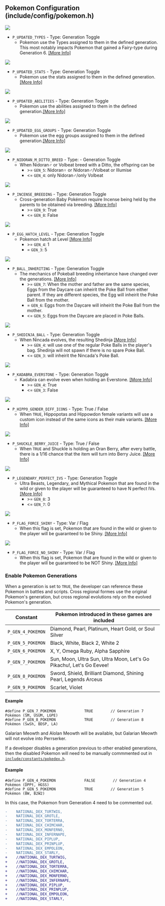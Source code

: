 ## Pokemon Configuration (include/config/pokemon.h)

![](https://archives.bulbagarden.net/media/upload/f/f9/Fire_Blast_III.png)
- `P_UPDATED_TYPES` - Type: Generation Toggle  
    - Pokemon use the Types assigned to them in the defined generation. This most notably impacts Pokemon that gained a Fairy-type during Generation 6. [\[More Info\]](https://bulbapedia.bulbagarden.net/wiki/) 

![](https://archives.bulbagarden.net/media/upload/f/f9/Fire_Blast_III.png)
- `P_UPDATED_STATS` - Type: Generation Toggle  
    - Pokemon use the stats assigned to them in the defined generation.[\[More Info\]](https://bulbapedia.bulbagarden.net/wiki/) 

![](https://archives.bulbagarden.net/media/upload/f/f9/Fire_Blast_III.png)
- `P_UPDATED_ABILITIES` - Type: Generation Toggle  
    - Pokemon use the abilities assigned to them in the defined generation.[\[More Info\]](https://bulbapedia.bulbagarden.net/wiki/) 

![](https://archives.bulbagarden.net/media/upload/f/f9/Fire_Blast_III.png)
- `P_UPDATED_EGG_GROUPS` - Type: Generation Toggle  
    - Pokemon use the egg groups assigned to them in the defined generation.[\[More Info\]](https://bulbapedia.bulbagarden.net/wiki/) 

![](https://archives.bulbagarden.net/media/upload/f/f9/Fire_Blast_III.png)
- `P_NIDORAN_M_DITTO_BREED` - Type: - Generation Toggle  
    - When Nidoran♂ or Volbeat breed with a Ditto, the offspring can be
        - \>= `GEN_5`: Nidoran♀ or Nidoran♂/Volbeat or Illumise
        - <= `GEN_4`: only Nidoran♂/only Volbeat

![](https://archives.bulbagarden.net/media/upload/f/f9/Fire_Blast_III.png)
- `P_INCENSE_BREEDING` - Type: Generation Toggle  
    - Cross-generation Baby Pokémon require Incense being held by the parents to be obtained via breeding. [\[More Info\]](https://bulbapedia.bulbagarden.net/wiki/) 
        - \>= `GEN_9`: True
        - <= `GEN_8`: False

![](https://archives.bulbagarden.net/media/upload/f/f9/Fire_Blast_III.png)
- `P_EGG_HATCH_LEVEL` - Type: Generation Toggle  
    - Pokemon hatch at Level [\[More Info\]](https://bulbapedia.bulbagarden.net/wiki/) 
        - \>= `GEN_4`: 1
        - = `GEN_3`: 5

![](https://archives.bulbagarden.net/media/upload/f/f9/Fire_Blast_III.png)
- `P_BALL_INHERITING` - Type: Generation Toggle  
    - The mechanics of Pokeball breeding inheirtance have changed over the generations. [\[More Info\]](https://bulbapedia.bulbagarden.net/wiki/) 
        - \>= `GEN_7`: When the mother and father are the same species, Eggs from the Daycare can inheirit the Poke Ball from either parent. If they are different species, the Egg will inheirit the Poke Ball from the mother.
        - = `GEN_6`: Eggs from the Daycare will inheirit the Poke Ball from the mother.
        - <= `GEN_5`: Eggs from the Daycare are placed in Poke Balls.

![](https://archives.bulbagarden.net/media/upload/f/f9/Fire_Blast_III.png)
- `P_SHEDINJA_BALL` - Type: Generation Toggle  
    - When Nincada evolves, the resulting Shedinja [\[More Info\]](https://bulbapedia.bulbagarden.net/wiki/) 
        - \>= `GEN_4`: will use one of the regular Poke Balls in the player's bag. Shedinja will not spawn if there is no spare Poke Ball.
        - <= `GEN_3`: will inheirit the Nincada's Poke Ball.

![](https://archives.bulbagarden.net/media/upload/f/f9/Fire_Blast_III.png)
- `P_KADABRA_EVERSTONE` - Type: Generation Toggle  
    - Kadabra can evolve even when holding an Everstone. [\[More Info\]](https://bulbapedia.bulbagarden.net/wiki/) 
        - \>= `GEN_4`: True
        - <= `GEN_3`: False

![](https://archives.bulbagarden.net/media/upload/f/f9/Fire_Blast_III.png)
- `P_HIPPO_GENDER_DIFF_ICONS` - Type: True / False        
    - When `TRUE`, Hippopotas and Hippowdon female variants will use a custom icon instead of the same icons as their male variants. [\[More Info\]](https://bulbapedia.bulbagarden.net/wiki/)

![](https://archives.bulbagarden.net/media/upload/f/f9/Fire_Blast_III.png)
- `P_SHUCKLE_BERRY_JUICE` - Type: True / False        
    - When `TRUE` and Shuckle is holding an Oran Berry, after every battle, there is a 1/16 chance that the item will turn into Berry Juice. [\[More Info\]](https://bulbapedia.bulbagarden.net/wiki/)

![](https://archives.bulbagarden.net/media/upload/f/f9/Fire_Blast_III.png)
- `P_LEGENDARY_PERFECT_IVS` - Type: Generation Toggle  
    - Ultra Beasts, Legendary, and Mythical Pokemon that are found in the wild or given to the player will be guaranteed to have N perfect IVs. [\[More Info\]](https://bulbapedia.bulbagarden.net/wiki/) 
        - \>= `GEN_8`: 3
        - <= `GEN_7`: 0

![](https://archives.bulbagarden.net/media/upload/f/f9/Fire_Blast_III.png)
- `P_FLAG_FORCE_SHINY` - Type: Var / Flag     
    - When this flag is set, Pokemon that are found in the wild or given to the player will be guaranteed to be Shiny. [\[More Info\]](https://bulbapedia.bulbagarden.net/wiki/) 

![](https://archives.bulbagarden.net/media/upload/f/f9/Fire_Blast_III.png)
- `P_FLAG_FORCE_NO_SHINY` - Type: Var / Flag     
    - When this flag is set, Pokemon that are found in the wild or given to the player will be guaranteed to be NOT Shiny. [\[More Info\]](https://bulbapedia.bulbagarden.net/wiki/) 

### Enable Pokemon Generations

When a generation is set to `TRUE`, the developer can reference these Pokemon in battles and scripts. Cross regional formes use the original Pokemon's generation, but cross regional evolutions rely on the evolved Pokemon's generation.

|Constant|Pokemon introduced in these games are included|
|---|---|
|`P_GEN_4_POKEMON`|Diamond, Pearl, Platinum, Heart Gold, or Soul Silver|
|`P_GEN_5_POKEMON`|Black, White, Black 2, White 2|
|`P_GEN_6_POKEMON`|X, Y, Omega Ruby, Alpha Sapphire|
|`P_GEN_7_POKEMON`|Sun, Moon, Ultra Sun, Ultra Moon, Let's Go Pikachu!, Let's Go Eevee!|
|`P_GEN_8_POKEMON`|Sword, Shield, Brilliant Diamond, Shining Pearl, Legends Arceus|
|`P_GEN_9_POKEMON`|Scarlet, Violet |

#### Example
```
#define P_GEN_7_POKEMON             TRUE        // Generation 7 Pokémon (SM, USUM, LGPE)
#define P_GEN_8_POKEMON             TRUE        // Generation 8 Pokémon (SwSh, BDSP, LA)
```

Galarian Meowth and Alolan Meowth will be available, but Galarian Meowth will not evolve into Perrserker.

If a developer disables a generation previous to other enabled generations, then the disabled Pokemon will need to be manually commmented out in [`include/constants/pokedex.h`](../include/constants/pokedex.h).

#### Example
```
#define P_GEN_4_POKEMON             FALSE        // Generation 4 Pokémon (DPPt, HGSS)
#define P_GEN_5_POKEMON             TRUE        // Generation 5 Pokémon (BW, B2W2)
```

In this case, the Pokemon from Generation 4 need to be commented out.

```diff
-    NATIONAL_DEX_TURTWIG,
-    NATIONAL_DEX_GROTLE,
-    NATIONAL_DEX_TORTERRA,
-    NATIONAL_DEX_CHIMCHAR,
-    NATIONAL_DEX_MONFERNO,
-    NATIONAL_DEX_INFERNAPE,
-    NATIONAL_DEX_PIPLUP,
-    NATIONAL_DEX_PRINPLUP,
-    NATIONAL_DEX_EMPOLEON,
-    NATIONAL_DEX_STARLY,
+    //NATIONAL_DEX_TURTWIG,
+    //NATIONAL_DEX_GROTLE,
+    //NATIONAL_DEX_TORTERRA,
+    //NATIONAL_DEX_CHIMCHAR,
+    //NATIONAL_DEX_MONFERNO,
+    //NATIONAL_DEX_INFERNAPE,
+    //NATIONAL_DEX_PIPLUP,
+    //NATIONAL_DEX_PRINPLUP,
+    //NATIONAL_DEX_EMPOLEON,
+    //NATIONAL_DEX_STARLY,
```


